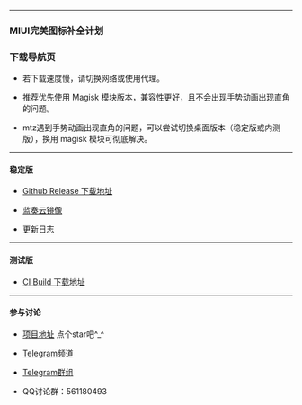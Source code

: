 
---

### MIUI完美图标补全计划

### 下载导航页

- 若下载速度慢，请切换网络或使用代理。

- 推荐优先使用 Magisk 模块版本，兼容性更好，且不会出现手势动画出现直角的问题。

- mtz遇到手势动画出现直角的问题，可以尝试切换桌面版本（稳定版或内测版），换用 magisk 模块可彻底解决。

---

#### 稳定版 

- [Github Release 下载地址](https://github.com.cnpmjs.org/pzcn/MIUI-Adapted-Icons-Complement-Project/releases/latest)

- [蓝奏云镜像](https://pedroz.lanzous.com/b06xxglhc)

- [更新日志](https://iconsx.tech/miuichangelog.ini)

---

#### 测试版

- [CI Build 下载地址](https://miui.iconsx.tech/ci.html)

---

#### 参与讨论

- [项目地址](https://github.com.cnpmjs.org/pzcn/MIUI-Adapted-Icons-Complement-Project/)  点个star吧^_^

- [Telegram频道](https://t.me/miuiicons)

- [Telegram群组](https://t.me/miui_icons_dev)

- QQ讨论群：561180493
